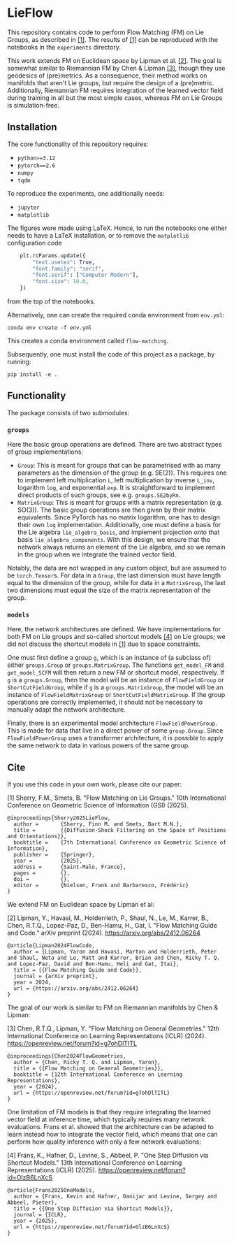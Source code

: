 # LieFlow
This repository contains code to perform Flow Matching (FM) on Lie Groups, as described in [[1]](#1). The results of [[1]](#1) can be reproduced with the notebooks in the `experiments` directory.

This work extends FM on Euclidean space by Lipman et al. [[2]](#2). 
The goal is somewhat similar to Riemannian FM by Chen & Lipman [[3]](#3), though they use geodesics of (pre)metrics. As a consequence, their method works on manifolds that aren't Lie groups, but require the design of a (pre)metric. Additionally, Riemannian FM requires integration of the learned vector field during training in all but the most simple cases, whereas FM on Lie Groups is simulation-free.

## Installation
The core functionality of this repository requires:
* `python>=3.12`
* `pytorch==2.6`
* `numpy`
* `tqdm`

To reproduce the experiments, one additionally needs:
* `jupyter`
* `matplotlib`

The figures were made using LaTeX. Hence, to run the notebooks one either needs to have a LaTeX installation, or to remove the `matplotlib` configuration code
```python
    plt.rcParams.update({
        "text.usetex": True,
        "font.family": "serif",
        "font.serif": ["Computer Modern"],
        "font.size": 10.0,
    })
```
from the top of the notebooks.

Alternatively, one can create the required conda environment from `env.yml`:
```
conda env create -f env.yml
```
This creates a conda environment called `flow-matching`.

Subsequently, one must install the code of this project as a package, by running:
```
pip install -e .
```

## Functionality
The package consists of two submodules:
### `groups`
Here the basic group operations are defined. There are two abstract types of group implementations:
* `Group`: This is meant for groups that can be parametrised with as many parameters as the dimension of the group (e.g. SE(2)). This requires one to implement left multiplication `L`, left multiplication by inverse `L_inv`, logarithm `log`, and exponential `exp`. It is straightforward to implement direct products of such groups, see e.g. `groups.SE2byRn`.
* `MatrixGroup`: This is meant for groups with a matrix representation (e.g. SO(3)). The basic group operations are then given by their matrix equivalents. Since PyTorch has no matrix logarithm, one has to design their own `log` implementation. Additionally, one must define a basis for the Lie algebra `lie_algebra_basis`, and implement projection onto that basis `lie_algebra_components`. With this design, we ensure that the network always returns an element of the Lie algebra, and so we remain in the group when we integrate the trained vector field.

Notably, the data are not wrapped in any custom object, but are assumed to be `torch.Tensor`s. For data in a `Group`, the last dimension must have length equal to the dimension of the group, while for data in a `MatrixGroup`, the last two dimensions must equal the size of the matrix representation of the group.

### `models`
Here, the network architectures are defined. We have implementations for both FM on Lie groups and so-called shortcut models [[4]](#4) on Lie groups; we did not discuss the shortcut models in [[1]](#1) due to space constraints.

One must first define a group `g`, which is an instance of (a subclass of) either `groups.Group` or `groups.MatrixGroup`. The functions `get_model_FM` and `get_model_SCFM` will then return a new FM or shortcut model, respectively. If `g` is a `groups.Group`, then the model will be an instance of `FlowFieldGroup` or `ShortCutFieldGroup`, while if `g` is a `groups.MatrixGroup`, the model will be an instance of `FlowFieldMatrixGroup` or `ShortCutFieldMatrixGroup`. If the group operations are correctly implemented, it should not be necessary to manually adapt the network architecture.

Finally, there is an experimental model architecture `FlowFieldPowerGroup`. This is made for data that live in a direct power of some `group.Group`.
Since `FlowFieldPowerGroup` uses a transformer architecture, it is possible to apply the same network to data in various powers of the same group.

## Cite
If you use this code in your own work, please cite our paper:

<a id="1">[1]</a> Sherry, F.M., Smets, B. "Flow Matching on Lie Groups." 10th International Conference on Geometric Science of Information (GSI) (2025).
```
@inproceedings{Sherry2025LieFlow,
  author =       {Sherry, Finn M. and Smets, Bart M.N.},
  title =        {{Diffusion-Shock Filtering on the Space of Positions and Orientations}},
  booktitle =    {7th International Conference on Geometric Science of Information},
  publisher =    {Springer},
  year =         {2025},
  address =      {Saint-Malo, France},
  pages =        {},
  doi =          {},
  editor =       {Nielsen, Frank and Barbaresco, Frédéric}
}
```

We extend FM on Euclidean space by Lipman et al:

<a id="2">[2]</a> Lipman, Y., Havasi, M., Holderrieth, P., Shaul, N., Le, M., Karrer, B., Chen, R.T.Q., Lopez-Paz, D., Ben-Hamu, H., Gat, I. "Flow Matching Guide and Code." arXiv preprint (2024). https://arxiv.org/abs/2412.06264
```
@article{Lipman2024FlowCode,
  author = {Lipman, Yaron and Havasi, Marton and Holderrieth, Peter and Shaul, Neta and Le, Matt and Karrer, Brian and Chen, Ricky T. Q. and Lopez-Paz, David and Ben-Hamu, Heli and Gat, Itai},
  title = {{Flow Matching Guide and Code}},
  journal = {arXiv preprint},
  year = 2024,
  url = {https://arxiv.org/abs/2412.06264}
}
```

The goal of our work is similar to FM on Riemannian manifolds by Chen & Lipman:

<a id="3">[3]</a> Chen, R.T.Q., Lipman, Y. "Flow Matching on General Geometries." 12th International Conference on Learning Representations (ICLR) (2024). https://openreview.net/forum?id=g7ohDlTITL
```
@inproceedings{Chen2024FlowGeometries,
  author = {Chen, Ricky T. Q. and Lipman, Yaron},
  title = {{Flow Matching on General Geometries}},
  booktitle = {12th International Conference on Learning Representations},
  year = {2024},
  url = {https://openreview.net/forum?id=g7ohDlTITL}
}
```

One limitation of FM models is that they require integrating the learned vector field at inference time, which typically requires many network evaluations. Frans et al. showed that the architecture can be adapted to learn instead how to integrate the vector field, which means that one can perform how quality inference with only a few network evaluations:

<a id="4">[4]</a> Frans, K., Hafner, D., Levine, S., Abbeel, P. "One Step Diffusion via Shortcut Models." 13th International Conference on Learning Representations (ICLR) (2025). https://openreview.net/forum?id=OlzB6LnXcS
```
@article{Frans2025OneModels,
  author = {Frans, Kevin and Hafner, Danijar and Levine, Sergey and Abbeel, Pieter},
  title = {{One Step Diffusion via Shortcut Models}},
  journal = {ICLR},
  year = {2025},
  url = {https://openreview.net/forum?id=OlzB6LnXcS}
}
```